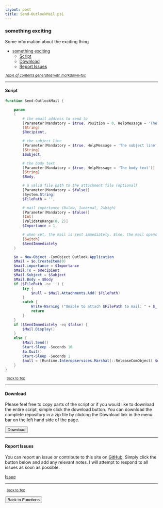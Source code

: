 ```yaml
---
layout: post
title: Send-OutlookMail.ps1
---
```


### something exciting

Some information about the exciting thing

- [something exciting](#something-exciting)
  - [Script](#script)
  - [Download](#download)
  - [Report Issues](#report-issues)

<small><i><a href='http://ecotrust-canada.github.io/markdown-toc/'>Table of contents generated with markdown-toc</a></i></small>

---

#### Script

```powershell
function Send-OutlookMail {

    param
    (
        # the email address to send to
        [Parameter(Mandatory = $true, Position = 0, HelpMessage = 'The email address to send the mail to')]
        [String]
        $Recipient,

        # the subject line
        [Parameter(Mandatory = $true, HelpMessage = 'The subject line')]
        [String]
        $Subject,

        # the body text
        [Parameter(Mandatory = $true, HelpMessage = 'The body text')]
        [String]
        $Body,

        # a valid file path to the attachment file (optional)
        [Parameter(Mandatory = $false)]
        [System.String]
        $FilePath = '',

        # mail importance (0=low, 1=normal, 2=high)
        [Parameter(Mandatory = $false)]
        [Int]
        [ValidateRange(0, 2)]
        $Importance = 1,

        # when set, the mail is sent immediately. Else, the mail opens in a dialog
        [Switch]
        $SendImmediately
    )

    $o = New-Object -ComObject Outlook.Application
    $Mail = $o.CreateItem(0)
    $mail.importance = $Importance
    $Mail.To = $Recipient
    $Mail.Subject = $Subject
    $Mail.Body = $Body
    if ($FilePath -ne '') {
        try {
            $null = $Mail.Attachments.Add( $FilePath)
        }
        catch {
            Write-Warning ("Unable to attach $FilePath to mail: " + $_.Exception.Message)
            return
        }
    }
    if ($SendImmediately -eq $false) {
        $Mail.Display()
    }
    else {
        $Mail.Send()
        Start-Sleep -Seconds 10
        $o.Quit()
        Start-Sleep -Seconds 1
        $null = [Runtime.Interopservices.Marshal]::ReleaseComObject( $o)
    }
}
```

<span style="font-size:11px;"><a href="#"><i class="fas fa-caret-up" aria-hidden="true" style="color: white; margin-right:5px;"></i>Back to Top</a></span>

---

#### Download

Please feel free to copy parts of the script or if you would like to download the entire script, simple click the download button. You can download the complete repository in a zip file by clicking the Download link in the menu bar on the left hand side of the page.

<button class="btn" type="submit" onclick="window.open('/PowerShell/functions/Send-OutlookMail.ps1')">
    <i class="fa fa-cloud-download-alt">
    </i>
        Download
</button>

---

#### Report Issues

You can report an issue or contribute to this site on <a href="https://github.com/BanterBoy/scripts-blog/issues">GitHub</a>. Simply click the button below and add any relevant notes. I will attempt to respond to all issues as soon as possible.

<!-- Place this tag where you want the button to render. -->

<a class="github-button" href="https://github.com/BanterBoy/scripts-blog/issues/new?title=Send-OutlookMail.ps1&body=There is a problem with this function. Please find details below." data-show-count="true" aria-label="Issue BanterBoy/scripts-blog on GitHub">Issue</a>

---

<span style="font-size:11px;"><a href="#"><i class="fas fa-caret-up" aria-hidden="true" style="color: white; margin-right:5px;"></i>Back to Top</a></span>

<a href="/menu/_pages/functions.html">
    <button class="btn">
        <i class='fas fa-reply'>
        </i>
            Back to Functions
    </button>
</a>

[1]: http://ecotrust-canada.github.io/markdown-toc
[2]: https://github.com/googlearchive/code-prettify
